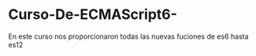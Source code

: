 # Curso-De-ECMAScript6-
En este curso nos proporcionaron todas las nuevas fuciones de es6 hasta es12
